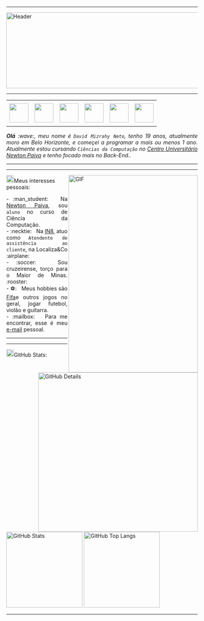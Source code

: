 -----

<div>
<img align="center" alt="Header" src=https://github.com/joaopauloaramuni/joaopauloaramuni/blob/main/img/header.pngraw=true" width="1080px" height="200px"/>
</div>

-----

<div align="center">
<table>
<tr>
 <td align="center" colspan="11"></td>
</tr> 
<tr>
<td><a href="https://github.com/DavidMzNeto" target="_blank"><img src=https://github.com/joaopauloaramuni/joaopauloaramuni/blob/main/img/github5.png?raw=true" width="50px" height="50px"/></a>
</td>
<td><a href="mailto:davidmizrahyneto@gmail.com" target="_blank"><img src="https://github.com/joaopauloaramuni/joaopauloaramuni/blob/main/img/gmail3.png?raw=true" width="50px" height="50px"/></a>
</td>
<td><a href="https://wa.me/5531980402103" target="_blank"><img src="https://github.com/joaopauloaramuni/joaopauloaramuni/blob/main/img/wpp2.png?raw=true" width="50px" height="50px"/></a>
</td>
<td><a href="https://www.instagram.com/davidmzneto/" target="_blank"><img src="https://github.com/joaopauloaramuni/joaopauloaramuni/blob/main/img/insta2.png?raw=true" width="50px" height="50px"/></a>
</td>
<td><a href="https://www.linkedin.com/in/david-mizrahy-neto" target="_blank"><img src="https://github.com/joaopauloaramuni/joaopauloaramuni/blob/main/img/linkedin2.png?raw=true" width="50px" height="50px"/></a>
</td>
<td><a href="https://discordapp.com/users/959151773728251914" target="_blank"><img src="https://github.com/joaopauloaramuni/joaopauloaramuni/blob/main/img/discord2.png?raw=true" width="50px" height="50px"/></a>
</td>
</tr>
<tr>
 <td align="center" colspan="11"></td>
</tr> 
</table>

</div>
<div align="justify">
<i><b>Olá</b> :wave:, meu nome é <code>David Mizrahy Neto</code>, tenho 19 anos, atualmente moro em Belo Horizonte, e começei a programar a mais ou menos 1 ano. Atualmente estou cursando <code>Ciências da Computação</code> no <a href="https://newtonpaiva.br/" target="_blank">Centro Universitário Newton Paiva</a> e tenho focado mais no Back-End..</i><br />
 </div>

-----

 ---

<div>
<div>
<img align="right" alt="GIF" src="https://github.com/joaopauloaramuni/joaopauloaramuni/blob/main/img/dev.gif?raw=true" width="340px" height="520px"/>
</div>

<img height="20" alt="GIF" src="https://github.com/joaopauloaramuni/joaopauloaramuni/blob/main/img/soulgem.gif?raw=true"/>Meus interesses pessoais:

<div align="justify">
<p> 
- :man_student: &nbsp; Na <a href="https://newtonpaiva.br/" target="_blank">Newton Paiva</a>, sou <code>aluno</code> no curso de Ciência da Computação.<br />
- :necktie: &nbsp; Na <a href="https://in8.com.br/" target="_blank">IN8</a>, atuo como <code>Atendente de assistência ao cliente</code>, na Localiza&Co :airplane:<br />
- :soccer: &nbsp; Sou cruzeirense, torço para o Maior de Minas. :rooster:<br />
- ⚽: &nbsp; Meus hobbies são <a href="https://www.ea.com/pt-br/games/ea-sports-fc">Fifa</a>e outros jogos no geral, jogar futebol, violão e guitarra.<br />
- :mailbox: &nbsp; Para me encontrar, esse é meu <a href="mailto:davidmizrahyneto@gmail.com" target="_blank">e-mail</a> pessoal.<br />
</p>
</div>
</div>

-----
-----

<img height="20" alt="GIF" src="https://github.com/joaopauloaramuni/joaopauloaramuni/blob/main/img/graphic.gif?raw=true"/>GitHub Stats:

<div>
<img align="right" alt="GitHub Details" width="420px" src="http://github-profile-summary-cards.vercel.app/api/cards/profile-details?username=DavidMzNeto&theme=github_dark"/>
<!--- <img alt="GitHub Commits" width="200px" src="http://github-profile-summary-cards.vercel.app/api/cards/productive-time?username=DavidMzNeto&theme=github_dark"/> -->
<img alt="GitHub Stats" width="200px" src="http://github-profile-summary-cards.vercel.app/api/cards/stats?username=DavidMzNeto&theme=github_dark"/>
<img alt="GitHub Top Langs" width="200px" src="http://github-profile-summary-cards.vercel.app/api/cards/repos-per-language?username=DavidMzNeto&theme=github_dark"/>
</div>

-----


<!---
DavidMzNeto/DavidMzNeto is a ✨ special ✨ repository because its `README.md` (this file) appears on your GitHub profile.
You can click the Preview link to take a look at your changes.
--->
